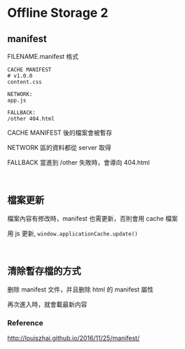# Offline Storage 2

## manifest

FILENAME.manifest 格式
```
CACHE MANIFEST
# v1.0.0
content.css

NETWORK:
app.js

FALLBACK:
/other 404.html
```

CACHE MANIFEST 後的檔案會被暫存

NETWORK 區的資料都從 server 取得

FALLBACK 當進到 /other 失敗時，會導向 404.html

<br />

## 檔案更新

檔案內容有修改時，manifest 也需更新，否則會用 cache 檔案

用 js 更新, `window.applicationCache.update()`

<br />

## 清除暫存檔的方式

删除 manifest 文件，并且删除 html 的 manifest 屬性

再次進入時，就會載最新内容

### Reference

http://louiszhai.github.io/2016/11/25/manifest/
